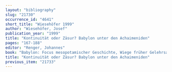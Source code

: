 ```yaml
---
layout: "bibliography"
slug: "21730"
occurrence_id: "4641"
short_title: "Wiesehöfer 1999"
author: "Wiesehöfer, Josef"
publication_year: "1999"
title: "Kontinuität oder Zäsur? Babylon unter den Achaimeniden"
pages: "167-188"
editor: "Renger, Johannes"
book: "Babylon: Focus mesopotamischer Geschichte, Wiege früher Gelehrsamkeit, Mythos in der Moderne, CDOG 2 (Saarbrücken)"
title: "Kontinuität oder Zäsur? Babylon unter den Achaimeniden"
previous_item: "21733"
---
```

